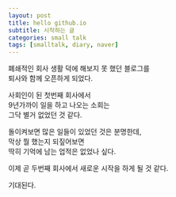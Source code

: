 ```yaml
---
layout: post
title: hello github.io
subtitle: 시작하는 글
categories: small talk
tags: [smalltalk, diary, naver]
---
```


폐쇄적인 회사 생활 덕에 해보지 못 했던 블로그를 \
퇴사와 함께 오픈하게 되었다.

사회인이 된 첫번째 회사에서\
9년가까이 일을 하고 나오는 소회는\
그닥 별거 없었던 것 같다.

돌이켜보면 많은 일들이 있었던 것은 분명한데,\
막상 뭘 했는지 되짚어보면\
딱히 기억에 남는 업적은 없었나 싶다.

이제 곧 두번째 회사에서 새로운 시작을 하게 될 것 같다.

기대된다.

<html>
  <script async src="https://pagead2.googlesyndication.com/pagead/js/adsbygoogle.js?client=ca-pub-5795250395612169"
      crossorigin="anonymous"></script>

  <script src="https://utteranc.es/client.js"
          repo="helloahn/helloahn.github.io"
          issue-term="pathname"
          theme="dark-blue"
          crossorigin="anonymous"
          async>
  </script>
</html>
